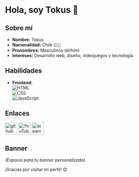 # Hola, soy Tokus 👋  

## Sobre mí  
- **Nombre:** Tokus  
- **Nacionalidad:** Chile 🇨🇱  
- **Pronombres:** Masculinos (él/him)  
- **Intereses:** Desarrollo web, diseño, videojuegos y tecnología.  

## Habilidades  
- **Frontend:**  
  ![HTML](https://img.shields.io/badge/HTML5-E34F26?style=for-the-badge&logo=html5&logoColor=white)  
  ![CSS](https://img.shields.io/badge/CSS3-1572B6?style=for-the-badge&logo=css3&logoColor=white)  
  ![JavaScript](https://img.shields.io/badge/JavaScript-F7DF1E?style=for-the-badge&logo=javascript&logoColor=black)  

## Enlaces  
[<img src='https://cdn.jsdelivr.net/npm/simple-icons@3.0.1/icons/github.svg' alt='github' height='40'>](https://github.com/TokusOP)  [<img src='https://cdn.jsdelivr.net/npm/simple-icons@3.0.1/icons/youtube.svg' alt='YouTube' height='40'>](https://www.youtube.com/@TokusOP)  [<img src='https://cdn.jsdelivr.net/npm/simple-icons@3.0.1/icons/steam.svg' alt='steam' height='40'>](https://steamcommunity.com/id/TokusOP)  

## Banner  
*(Espacio para tu banner personalizado)*  

¡Gracias por visitar mi perfil! 😊
